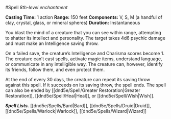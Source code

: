 #Spell
*8th-level enchantment*

**Casting Time:** 1 action
**Range:** 150 feet
**Components:** V, S, M (a handful of clay, crystal, glass, or mineral spheres)
**Duration:** Instantaneous

You blast the mind of a creature that you can see within range, attempting to shatter its intellect and personality. The target takes 4d6 psychic damage and must make an Intelligence saving throw.

On a failed save, the creature’s Intelligence and Charisma scores become 1. The creature can’t cast spells, activate magic items, understand language, or communicate in any intelligible way. The creature can, however, identify its friends, follow them, and even protect them.

At the end of every 30 days, the creature can repeat its saving throw against this spell. If it succeeds on its saving throw, the spell ends. The spell can also be ended by [[dnd5e/Spell/Greater Restoration\|Greater Restoration]], [[dnd5e/Spell/Heal\|Heal]], or [[dnd5e/Spell/Wish\|Wish]].

***Spell Lists.*** [[dnd5e/Spells/Bard\|Bard]], [[dnd5e/Spells/Druid\|Druid]], [[dnd5e/Spells/Warlock\|Warlock]], [[dnd5e/Spells/Wizard\|Wizard]]